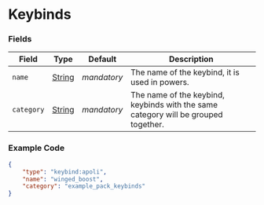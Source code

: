 # Keybinds

### Fields

   Field   | Type | Default | Description
-----------|------|---------|-------------
`name` | [String]() | *mandatory* | The name of the keybind, it is used in powers.
`category` | [String]() | *mandatory* | The name of the keybind, keybinds with the same category will be grouped together.

### Example Code

```json
{
	"type": "keybind:apoli",
	"name": "winged_boost",
	"category": "example_pack_keybinds"
}
```
